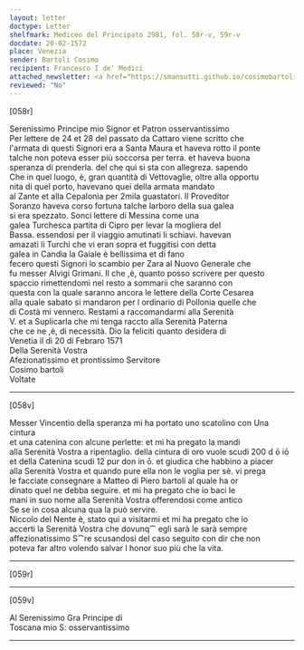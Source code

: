 ```yaml
---
layout: letter
doctype: Letter
shelfmark: Mediceo del Principato 2981, fol. 58r-v, 59r-v
docdate: 20-02-1572
place: Venezia
sender: Bartoli Cosimo
recipient: Francesco I de' Medici
attached_newsletter: <a href="https://smansutti.github.io/cosimobartoli/texts/3081_007/">3081_007</a>
reviewed: "No"
---
```


[058r]  
  
  
Serenissimo Principe mio Signor et Patron osservantissimo  
Per lettere de 24 et 28 del passato da Cattaro viene scritto che  
l'armata di questi Signori era a Santa Maura et haveva rotto il ponte  
talche non poteva esser più soccorsa per terra. et haveva buona  
speranza di prenderla. del che qui si sta con allegreza. sapendo  
Che in quel luogo, è, gran quantità di Vettovaglie, oltre alla opportu  
nita di quel porto, havevano quei della armata mandato  
al Zante et alla Cepalonia per 2mila guastatori. Il Proveditor  
Soranzo haveva corso fortuna talche larboro della sua galea  
si era spezzato. Sonci lettere di Messina come una  
galea Turchesca partita di Cipro per levar la mogliera del  
Bassa. essendosi per il viaggio amutinati li schiavi. havevan  
amazati li Turchi che vi eran sopra et fuggitisi con detta  
galea in Candia la Gaiale è bellissima et di fano  
fecero questi Signori lo scambio per Zara al Nuovo Generale che  
fu messer Alvigi Grimani. Il che ,è, quanto posso scrivere per questo  
spaccio rimettendomi nel resto a sommarii che saranno con  
questa con la quale saranno ancora le lettere della Corte Cesarea  
alla quale sabato si mandaron per l ordinario di Pollonia quelle che  
di Costà mi vennero. Restami a raccomandarmi alla Serenità  
V. et a Suplicarla che mi tenga raccto alla Serenità Paterna  
che ce ne ,è, di necessità. Dio la feliciti quanto desidera di  
Venetia il dì 20 di Febraro 1571  
Della Serenità Vostra  
Afezionatissimo et prontissimo Servitore  
Cosimo bartoli  
Voltate  
  
---  

[058v]  
  
  
Messer Vincentio della speranza mi ha portato uno scatolino con Una cintura  
et una catenina con alcune perlette: et mi ha pregato la mandi  
alla Serenità Vostra a ripentaglio. della cintura di oro vuole scudi 200 d ō iō  
et della Catenina scudi 12 pur don in ō. et giudica che habbino a piacer  
alla Serenità Vostra et quando pure ella non le voglia per sè. vi prega  
le facciate consegnare a Matteo di Piero bartoli al quale ha or  
dinato quel ne debba seguire. et mi ha pregato che io baci le  
mani in suo nome alla Serenità Vostra offerendosi come antico  
Se se in cosa alcuna qua la può servire.  
Niccolo del Nente è, stato qui a visitarmi et mi ha pregato che io  
accerti la Serenità Vostra che dovunq⁀ egli sarà le sarà sempre  
affezionatissimo S⁀re scusandosi del caso seguito con dir che non  
poteva far altro volendo salvar l honor suo più che la vita.  
  
---  

[059r]  
  
  
  
---  

[059v]  
  
  
Al Serenissimo Gra Principe di  
Toscana mio S: osservantissimo  
  
---  

